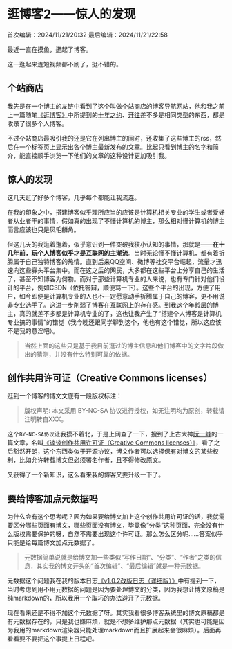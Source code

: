 # 逛博客2——惊人的发现

首次编辑：2024/11/21/20:32
最后编辑：2024/11/21/22:58

最近一直在摸鱼，逛起了博客。

这一逛起来连短视频都不刷了，挺不错的。

## 个站商店
我先是在一个博主的友链中看到了这个叫做[个站商店](https://storeweb.cn)的博客导航网站，他和我之前上一篇随笔[《逛博客》](8月14日——逛博客.html)中所提到的[十年之约](https://www.foreverblog.cn/)、[开往](https://www.travellings.cn/)差不多是相同类型的东西，都是收录了很多个人博客。

不过个站商店最吸引我的还是它在列出博主的同时，还收集了这些博主的rss，然后在一个标签页上显示出各个博主最新发布的文章。比起只看到博主的名字和简介，能直接顺手浏览一下他们的文章的这种设计更加吸引我。

## 惊人的发现
这几天逛了好多个博客，几乎每个都能让我流连。

在我的印象之中，搭建博客似乎理所应当的应该是计算机相关专业的学生或者爱好者从业者干的事情，假如真的出现了不懂计算机的博主，那么相对懂计算机的博主而言应该也只是凤毛麟角。

但这几天的我逛着逛着，似乎意识到一件突破我狭小认知的事情，那就是——**在十几年前，玩个人博客似乎才是互联网的主潮流**。当时无论懂不懂计算机，都有着折腾属于自己独特博客的热情。直到后来QQ空间、微博等社交平台崛起，流量才迅速向这些寡头平台集中。而在这之后的网民，大多都在这些平台上分享自己的生活了，甚至不知博客为何物。而对于那些计算机专业的人来说，也有专门针对他们设计的平台，例如CSDN（依托答辩，顺便骂一下）。这些个平台的出现，方便了用户，如今即便是计算机专业的人也不一定愿意动手折腾属于自己的博客，更不用说非专业选手了。这进一步削弱了博客在互联网上的存在感。到我这个年龄层的博主，真的就差不多都是计算机专业的了，这也让我产生了“搭建个人博客是计算机专业搞的事情”的错觉（我今晚还跟同学聊到这个，他也有这个错觉，所以这应该不是我的意淫吧）。

> 当然上面的这些只是基于我目前逛过的博主信息和他们博客中的文字片段做出的猜测，并没有什么特别可靠的依据。

## 创作共用许可证（Creative Commons licenses）
逛到一个博客的博文文底有一段版权标注：
> 版权声明: 本文采用 BY-NC-SA 协议进行授权，如无注明均为原创，转载请注明转自XXX。

这个`BY-NC-SA协议`让我摸不着北，于是上网查了一下，搜到了上古大神[阮一峰](http://ruanyifeng.com/)的一篇文章，名叫[《谈谈创作共用许可证（Creative Commons licenses）》](https://ruanyifeng.com/blog/2008/04/creative_commons_licenses.html)，看了之后豁然开朗，这个东西类似于开源协议，博文作者可以选择保有对博文的某些权利，比如允许转载博文但必须署名作者，且不得修改原文。

又获得了一个新知识，这么看来我的博客又要升级一下了。

## 要给博客加点元数据吗
为什么会有这个思考呢？因为如果要给博文加上这个创作共用许可证的话，我就需要区分哪些页面有博文，哪些页面没有博文，毕竟像“分类”这种页面，完全没有什么版权需要保护的呀，自然不需要出现这个许可证。那么怎么区分呢……答案似乎只能是给每篇博文加点元数据了。

> 元数据简单说就是给博文加一些类似“写作日期”、“分类”、“作者”之类的信息，其实我的博文开头的“首次编辑”、“最后编辑”就是一种元数据。

元数据这个问题我在我的版本日志[《v1.0.2改版日志（详细版）》](v1.0.2改版日志（详细版）.html#改版内容1——分类模式)中有提到一下，当时考虑到用不用元数据的问题是因为要处理博文的分类，因为我想让博文原稿是纯markdown的，所以我用一个取巧的办法避开了元数据。

现在看来还是不得不加这个元数据了呀。其实我看很多博客系统里的博文原稿都是有元数据存在的，只是我也嫌麻烦，就是不想多维护那点元数据（其实也可能是因为我用的markdown渲染器只能处理markdown而且扩展起来会很麻烦）。后面再看看要不要把这个事提上日程吧。


